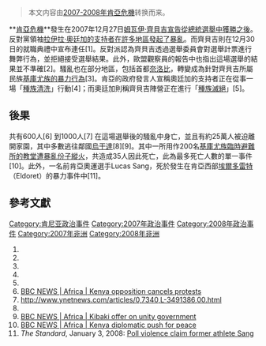 > 本文内容由[2007-2008年肯亞危機](https://zh.wikipedia.org/wiki/2007-2008年肯亞危機)转换而来。


**[肯亞危機](https://zh.wikipedia.org/wiki/肯亞 "wikilink")**發生在2007年12月27日[姆瓦伊·齊貝吉宣告從](https://zh.wikipedia.org/wiki/姆瓦伊·齊貝吉 "wikilink")[總統選舉中獲勝之後](https://zh.wikipedia.org/wiki/2007年肯亞總統選舉 "wikilink")。反對黨領袖[拉伊拉·奧廷加的支持者在許多地區發起了暴亂](https://zh.wikipedia.org/wiki/拉伊拉·奧廷加 "wikilink")。而齊貝吉則在12月30日的就職典禮中宣布連任\[1\]。反對派認為齊貝吉透過選舉委員會對選舉計票進行舞弊行為，並拒絕接受選舉結果。此外，歐盟觀察員的報告中也指出這場選舉的結果並不準確\[2\]。騷亂也在部分地區，包括首都[奈洛比](../Page/奈洛比.md "wikilink")，轉變成為針對齊貝吉所屬民族[基庫尤族的暴力行為](https://zh.wikipedia.org/wiki/基庫尤族 "wikilink")\[3\]。肯亞的政府發言人宣稱奧廷加的支持者正在從事一場「[種族清洗](https://zh.wikipedia.org/wiki/種族清洗 "wikilink")」行動\[4\]；而奧廷加則稱齊貝吉陣營正在進行「[種族滅絕](https://zh.wikipedia.org/wiki/種族滅絕 "wikilink")」\[5\]。

## 後果

共有600人\[6\] 到1000人\[7\] 在這場選舉後的騷亂中身亡，並且有約25萬人被迫離開家園，其中多數逃往鄰國[烏干達](https://zh.wikipedia.org/wiki/烏干達 "wikilink")\[8\]\[9\]。其中一所用作200名[基庫尤族臨時避難所的教堂遭暴亂份子縱火](https://zh.wikipedia.org/wiki/基庫尤族 "wikilink")，共造成35人因此死亡，此為最多死亡人數的單一事件\[10\]。此外，一名前肯亞奧運選手Lucas Sang，死於發生在肯亞西部[埃爾多雷特](../Page/埃爾多雷特.md "wikilink")（Eldoret）的暴力事件中\[11\]。

## 參考文獻

[Category:肯尼亚政治事件](https://zh.wikipedia.org/wiki/Category:肯尼亚政治事件 "wikilink") [Category:2007年政治事件](https://zh.wikipedia.org/wiki/Category:2007年政治事件 "wikilink") [Category:2008年政治事件](https://zh.wikipedia.org/wiki/Category:2008年政治事件 "wikilink") [Category:2007年非洲](https://zh.wikipedia.org/wiki/Category:2007年非洲 "wikilink") [Category:2008年非洲](https://zh.wikipedia.org/wiki/Category:2008年非洲 "wikilink")

1.
2.
3.
4.
5.
6.  [BBC NEWS | Africa | Kenya opposition cancels protests](http://news.bbc.co.uk/2/hi/africa/7174670.stm)
7.  <http://www.ynetnews.com/articles/0,7340,L-3491386,00.html>
8.
9.  [BBC NEWS | Africa | Kibaki offer on unity government](http://news.bbc.co.uk/2/hi/africa/7172868.stm)
10. [BBC NEWS | Africa | Kenya diplomatic push for peace](http://news.bbc.co.uk/2/hi/africa/7167363.stm)
11. *The Standard*, January 3, 2008: [Poll violence claim former athlete Sang](http://eastandard.net/news/?id=1143979865&catid=39)